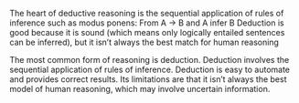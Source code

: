 ﻿The heart of deductive reasoning is the sequential application of rules of inference such as modus ponens:
From A -> B and A  infer  B
Deduction is good because it is sound (which means only logically entailed sentences can be inferred), but it isn’t always the best match for human reasoning



The most common form of reasoning is deduction. Deduction involves the sequential application of rules of inference.
Deduction is easy to automate and provides correct results.
Its limitations are that it isn’t always the best model of human reasoning, which may involve uncertain information.
